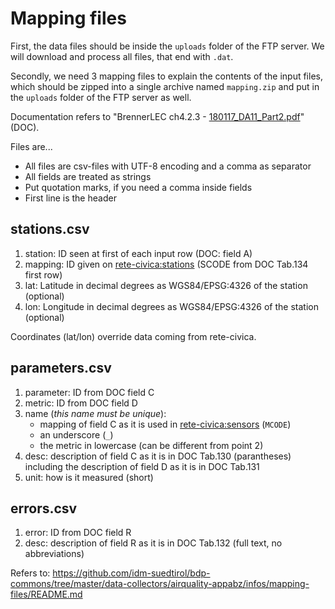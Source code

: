 <!--
SPDX-FileCopyrightText: NOI Techpark <digital@noi.bz.it>

SPDX-License-Identifier: CC0-1.0
-->

# Mapping files

First, the data files should be inside the `uploads` folder of the FTP server. We will download and process all files,
that end with `.dat`.

Secondly, we need 3 mapping files to explain the contents of the input files, which should be zipped into a single
archive named `mapping.zip` and put in the `uploads` folder of the FTP server as well.

Documentation refers to "BrennerLEC ch4.2.3 - [180117_DA11_Part2.pdf](https://github.com/idm-suedtirol/bdp-commons/blob/master/data-collectors/airquality-appabz/infos/180117_DA11_Part2.pdf)" (DOC).

Files are...
 - All files are csv-files with UTF-8 encoding and a comma as separator
 - All fields are treated as strings
 - Put quotation marks, if you need a comma inside fields
 - First line is the header

## stations.csv
 1) station: ID seen at first of each input row (DOC: field A)
 2) mapping: ID given on [rete-civica:stations](http://dati.retecivica.bz.it/services/airquality/stations) (SCODE from DOC Tab.134 first row)
 3) lat: Latitude in decimal degrees as WGS84/EPSG:4326 of the station (optional)
 4) lon: Longitude in decimal degrees as WGS84/EPSG:4326 of the station (optional)

Coordinates (lat/lon) override data coming from rete-civica.

## parameters.csv
 1) parameter: ID from DOC field C
 2) metric: ID from DOC field D
 3) name (_this name must be unique_):
	- mapping of field C as it is used in [rete-civica:sensors](http://dati.retecivica.bz.it/services/airquality/sensors) (`MCODE`)
	- an underscore (`_`)
	- the metric in lowercase (can be different from point 2)
 4) desc: description of field C as it is in DOC Tab.130 (parantheses) including the description of field D as it is in DOC Tab.131
 5) unit: how is it measured (short)

## errors.csv
 1) error: ID from DOC field R
 2) desc: description of field R as it is in DOC Tab.132 (full text, no abbreviations)



Refers to:
https://github.com/idm-suedtirol/bdp-commons/tree/master/data-collectors/airquality-appabz/infos/mapping-files/README.md
